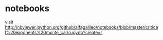 notebooks
=========
visit
http://nbviewer.ipython.org/github/alfagalileo/notebooks/blob/master/critical%20exponents%20monte_carlo.ipynb?create=1
